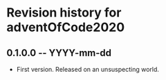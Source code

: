 # Revision history for adventOfCode2020

## 0.1.0.0 -- YYYY-mm-dd

* First version. Released on an unsuspecting world.
